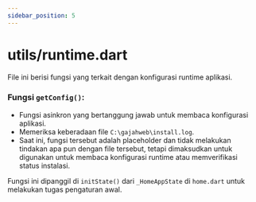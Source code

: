 ```yaml
---
sidebar_position: 5
---
```


# utils/runtime.dart

File ini berisi fungsi yang terkait dengan konfigurasi runtime aplikasi.

### Fungsi `getConfig()`:
- Fungsi asinkron yang bertanggung jawab untuk membaca konfigurasi aplikasi.
- Memeriksa keberadaan file `C:\gajahweb\install.log`.
- Saat ini, fungsi tersebut adalah placeholder dan tidak melakukan tindakan apa pun dengan file tersebut, tetapi dimaksudkan untuk digunakan untuk membaca konfigurasi runtime atau memverifikasi status instalasi.

Fungsi ini dipanggil di `initState()` dari `_HomeAppState` di `home.dart` untuk melakukan tugas pengaturan awal.